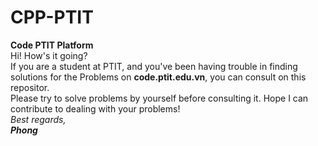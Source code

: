 # CPP-PTIT
**Code PTIT Platform**<br />
Hi! How's it going?<br />
If you are a student at PTIT, and you've been having trouble in finding solutions for the Problems on **code.ptit.edu.vn**, you can consult on this repositor.<br />
Please try to solve problems by yourself before consulting it. Hope I can contribute to dealing with your problems!<br />
_Best regards,<br />_
_**Phong**_
